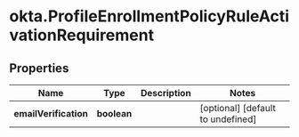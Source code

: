 # okta.ProfileEnrollmentPolicyRuleActivationRequirement

## Properties

Name | Type | Description | Notes
------------ | ------------- | ------------- | -------------
**emailVerification** | **boolean** |  | [optional] [default to undefined]

